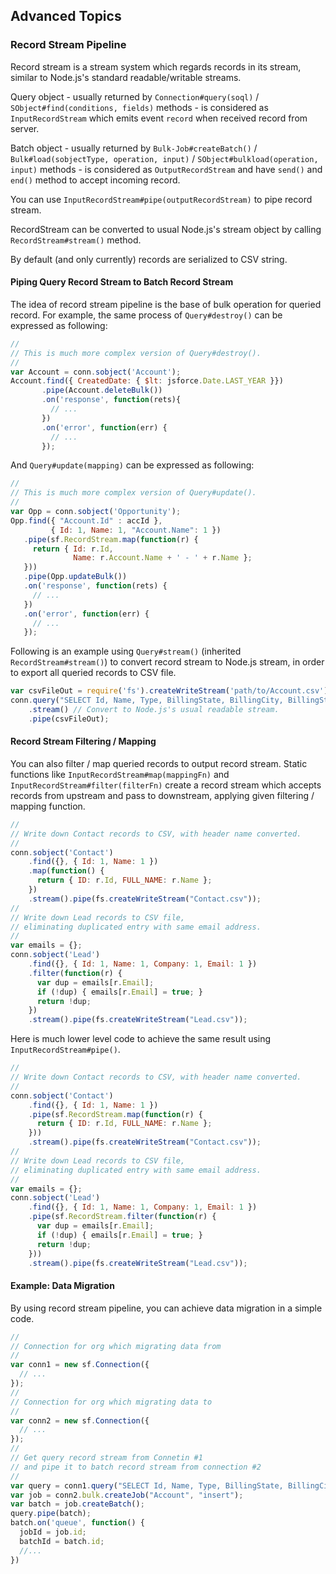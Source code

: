 ---
---

## Advanced Topics

### Record Stream Pipeline

Record stream is a stream system which regards records in its stream, similar to Node.js's standard readable/writable streams.

Query object - usually returned by `Connection#query(soql)` / `SObject#find(conditions, fields)` methods - is considered as `InputRecordStream` which emits event `record` when received record from server.

Batch object - usually returned by `Bulk-Job#createBatch()` / `Bulk#load(sobjectType, operation, input)` / `SObject#bulkload(operation, input)` methods - is considered as `OutputRecordStream` and have `send()` and `end()` method to accept incoming record.

You can use `InputRecordStream#pipe(outputRecordStream)` to pipe record stream.

RecordStream can be converted to usual Node.js's stream object by calling `RecordStream#stream()` method.

By default (and only currently) records are serialized to CSV string.


#### Piping Query Record Stream to Batch Record Stream

The idea of record stream pipeline is the base of bulk operation for queried record. For example, the same process of `Query#destroy()` can be expressed as following:


```javascript
//
// This is much more complex version of Query#destroy().
//
var Account = conn.sobject('Account');
Account.find({ CreatedDate: { $lt: jsforce.Date.LAST_YEAR }})
       .pipe(Account.deleteBulk())
       .on('response', function(rets){
         // ...
       })
       .on('error', function(err) {
         // ...
       });
```

And `Query#update(mapping)` can be expressed as following:

```javascript
//
// This is much more complex version of Query#update().
//
var Opp = conn.sobject('Opportunity');
Opp.find({ "Account.Id" : accId },
         { Id: 1, Name: 1, "Account.Name": 1 })
   .pipe(sf.RecordStream.map(function(r) {
     return { Id: r.Id,
              Name: r.Account.Name + ' - ' + r.Name };
   }))
   .pipe(Opp.updateBulk())
   .on('response', function(rets) {
     // ...
   })
   .on('error', function(err) {
     // ...
   });
```

Following is an example using `Query#stream()` (inherited `RecordStream#stream()`) to convert record stream to Node.js stream, in order to export all queried records to CSV file.

```javascript
var csvFileOut = require('fs').createWriteStream('path/to/Account.csv');
conn.query("SELECT Id, Name, Type, BillingState, BillingCity, BillingStreet FROM Account")
    .stream() // Convert to Node.js's usual readable stream.
    .pipe(csvFileOut);
```

#### Record Stream Filtering / Mapping

You can also filter / map queried records to output record stream.
Static functions like `InputRecordStream#map(mappingFn)` and `InputRecordStream#filter(filterFn)` create a record stream which accepts records from upstream and pass to downstream, applying given filtering / mapping function.

```javascript
//
// Write down Contact records to CSV, with header name converted.
//
conn.sobject('Contact')
    .find({}, { Id: 1, Name: 1 })
    .map(function() {
      return { ID: r.Id, FULL_NAME: r.Name };
    })
    .stream().pipe(fs.createWriteStream("Contact.csv"));
//
// Write down Lead records to CSV file,
// eliminating duplicated entry with same email address.
//
var emails = {};
conn.sobject('Lead')
    .find({}, { Id: 1, Name: 1, Company: 1, Email: 1 })
    .filter(function(r) {
      var dup = emails[r.Email];
      if (!dup) { emails[r.Email] = true; }
      return !dup;
    })
    .stream().pipe(fs.createWriteStream("Lead.csv"));
```

Here is much lower level code to achieve the same result using `InputRecordStream#pipe()`.


```javascript
//
// Write down Contact records to CSV, with header name converted.
//
conn.sobject('Contact')
    .find({}, { Id: 1, Name: 1 })
    .pipe(sf.RecordStream.map(function(r) {
      return { ID: r.Id, FULL_NAME: r.Name };
    }))
    .stream().pipe(fs.createWriteStream("Contact.csv"));
//
// Write down Lead records to CSV file,
// eliminating duplicated entry with same email address.
//
var emails = {};
conn.sobject('Lead')
    .find({}, { Id: 1, Name: 1, Company: 1, Email: 1 })
    .pipe(sf.RecordStream.filter(function(r) {
      var dup = emails[r.Email];
      if (!dup) { emails[r.Email] = true; }
      return !dup;
    }))
    .stream().pipe(fs.createWriteStream("Lead.csv"));
```

#### Example: Data Migration

By using record stream pipeline, you can achieve data migration in a simple code.

```javascript
//
// Connection for org which migrating data from
//
var conn1 = new sf.Connection({
  // ...
});
//
// Connection for org which migrating data to
//
var conn2 = new sf.Connection({
  // ...
});
//
// Get query record stream from Connetin #1
// and pipe it to batch record stream from connection #2
//
var query = conn1.query("SELECT Id, Name, Type, BillingState, BillingCity, BillingStreet FROM Account");
var job = conn2.bulk.createJob("Account", "insert");
var batch = job.createBatch();
query.pipe(batch);
batch.on('queue', function() {
  jobId = job.id;
  batchId = batch.id;
  //...
})
```

